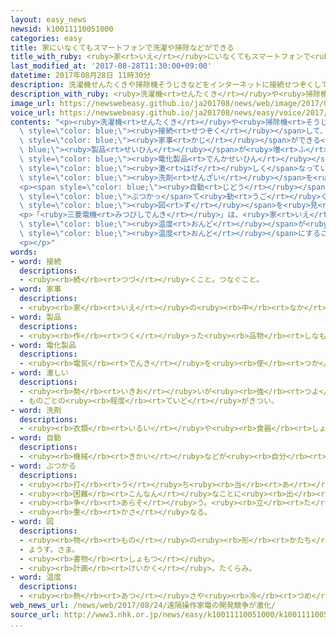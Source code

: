 ```yaml
---
layout: easy_news
newsid: k10011110051000
categories: easy
title: 家にいなくてもスマートフォンで洗濯や掃除などができる
title_with_ruby: <ruby>家<rt>いえ</rt></ruby>にいなくてもスマートフォンで<ruby>洗濯<rt>せんたく</rt></ruby>や<ruby>掃除<rt>そうじ</rt></ruby>などができる
last_modified_at: '2017-08-28T11:30:00+09:00'
datetime: 2017年08月28日 11時30分
description: 洗濯機せんたくきや掃除機そうじきなどをインターネットに接続せつぞくして、家いえにいなくてもスマートフォンで家事かじができる製品せいひんが増ふえています。
description_with_ruby: <ruby>洗濯機<rt>せんたくき</rt></ruby>や<ruby>掃除機<rt>そうじき</rt></ruby>などをインターネットに<ruby>接続<rt>せつぞく</rt></ruby>して、<ruby>家<rt>いえ</rt></ruby>にいなくてもスマートフォンで<ruby>家事<rt>かじ</rt></ruby>ができる<ruby>製品<rt>せいひん</rt></ruby>が<ruby>増<rt>ふ</rt></ruby>えています。
image_url: https://newswebeasy.github.io/ja201708/news/web/image/2017/08/28/k10011110051000.jpg
voice_url: https://newswebeasy.github.io/ja201708/news/easy/voice/2017/08/28/k10011110051000.mp3
contents: "<p><ruby>洗濯機<rt>せんたくき</rt></ruby>や<ruby>掃除機<rt>そうじき</rt></ruby>などをインターネットに<span\
  \ style=\"color: blue;\"><ruby>接続<rt>せつぞく</rt></ruby></span>して、<ruby>家<rt>いえ</rt></ruby>にいなくてもスマートフォンで<span\
  \ style=\"color: blue;\"><ruby>家事<rt>かじ</rt></ruby></span>ができる<span style=\"color:\
  \ blue;\"><ruby>製品<rt>せいひん</rt></ruby></span>が<ruby>増<rt>ふ</rt></ruby>えています。このため、<span\
  \ style=\"color: blue;\"><ruby>電化製品<rt>でんかせいひん</rt></ruby></span>の<ruby>会社<rt>かいしゃ</rt></ruby>の<ruby>競争<rt>きょうそう</rt></ruby>が<span\
  \ style=\"color: blue;\"><ruby>激<rt>はげ</rt></ruby>しく</span>なっています。</p>\n<p>「パナソニック」が<ruby>作<rt>つく</rt></ruby>った<ruby>洗濯機<rt>せんたくき</rt></ruby>は、スマートフォンを<ruby>使<rt>つか</rt></ruby>って<span\
  \ style=\"color: blue;\"><ruby>洗剤<rt>せんざい</rt></ruby></span>を<ruby>入<rt>い</rt></ruby>れて<ruby>洗濯<rt>せんたく</rt></ruby>をすることができます。<ruby>洗濯<rt>せんたく</rt></ruby>が<ruby>終<rt>お</rt></ruby>わる<ruby>時間<rt>じかん</rt></ruby>をスマートフォンで<ruby>選<rt>えら</rt></ruby>ぶこともできます。</p>\n\
  <p><span style=\"color: blue;\"><ruby>自動<rt>じどう</rt></ruby></span>で<ruby>部屋<rt>へや</rt></ruby>の<ruby>中<rt>なか</rt></ruby>を<ruby>掃除<rt>そうじ</rt></ruby>する<ruby>掃除機<rt>そうじき</rt></ruby>は、<ruby>何<rt>なに</rt></ruby>かに<span\
  \ style=\"color: blue;\">ぶつかっ</span>て<ruby>動<rt>うご</rt></ruby>くことができないなどの<ruby>問題<rt>もんだい</rt></ruby>があると、スマートフォンに<ruby>知<rt>し</rt></ruby>らせます。<ruby>掃除<rt>そうじ</rt></ruby>が<ruby>終<rt>お</rt></ruby>わったかどうかも、スマートフォンで<ruby>部屋<rt>へや</rt></ruby>の<span\
  \ style=\"color: blue;\"><ruby>図<rt>ず</rt></ruby></span>を<ruby>見<rt>み</rt></ruby>てチェックできます。</p>\n\
  <p>「<ruby>三菱電機<rt>みつびしでんき</rt></ruby>」は、<ruby>家<rt>いえ</rt></ruby>の<ruby>外<rt>そと</rt></ruby>からスマートフォンでつけたり<ruby>消<rt>け</rt></ruby>したりできるエアコンを<ruby>作<rt>つく</rt></ruby>りました。<ruby>夏<rt>なつ</rt></ruby>は、<ruby>家<rt>いえ</rt></ruby>に<ruby>帰<rt>かえ</rt></ruby>る<ruby>前<rt>まえ</rt></ruby>に<ruby>部屋<rt>へや</rt></ruby>を<ruby>涼<rt>すず</rt></ruby>しくしておくことができます。エアコンの<ruby>中<rt>なか</rt></ruby>のコンピューターが、<ruby>部屋<rt>へや</rt></ruby>の<ruby>壁<rt>かべ</rt></ruby>の<ruby>近<rt>ちか</rt></ruby>くと<ruby>窓<rt>まど</rt></ruby>の<ruby>近<rt>ちか</rt></ruby>くなど、<span\
  \ style=\"color: blue;\"><ruby>温度<rt>おんど</rt></ruby></span>が<ruby>違<rt>ちが</rt></ruby>う<ruby>場所<rt>ばしょ</rt></ruby>を<ruby>調<rt>しら</rt></ruby>べて、ちょうどいい<span\
  \ style=\"color: blue;\"><ruby>温度<rt>おんど</rt></ruby></span>にすることもできます。</p>\n<p></p>\n\
  <p></p>"
words:
- word: 接続
  descriptions:
  - <ruby><rb>続</rb><rt>つづ</rt></ruby>くこと。つなぐこと。
- word: 家事
  descriptions:
  - <ruby><rb>家</rb><rt>いえ</rt></ruby>の<ruby><rb>中</rb><rt>なか</rt></ruby>のいろいろな<ruby><rb>用事</rb><rt>ようじ</rt></ruby>。
- word: 製品
  descriptions:
  - <ruby><rb>作</rb><rt>つく</rt></ruby>った<ruby><rb>品物</rb><rt>しなもの</rt></ruby>。
- word: 電化製品
  descriptions:
  - <ruby><rb>電気</rb><rt>でんき</rt></ruby>を<ruby><rb>使</rb><rt>つか</rt></ruby>って、はたらかせる<ruby><rb>機械</rb><rt>きかい</rt></ruby>。<ruby><rb>電気冷蔵庫</rb><rt>でんきれいぞうこ</rt></ruby>・<ruby><rb>電気洗濯機</rb><rt>でんきせんたくき</rt></ruby>など。
- word: 激しい
  descriptions:
  - <ruby><rb>勢</rb><rt>いきお</rt></ruby>いが<ruby><rb>強</rb><rt>つよ</rt></ruby>い。
  - ものごとの<ruby><rb>程度</rb><rt>ていど</rt></ruby>がきつい。
- word: 洗剤
  descriptions:
  - <ruby><rb>衣類</rb><rt>いるい</rt></ruby>や<ruby><rb>食器</rb><rt>しょっき</rt></ruby>などのよごれを<ruby><rb>洗</rb><rt>あら</rt></ruby>い<ruby><rb>落</rb><rt>お</rt></ruby>とす<ruby><rb>薬品</rb><rt>やくひん</rt></ruby>。
- word: 自動
  descriptions:
  - <ruby><rb>機械</rb><rt>きかい</rt></ruby>などが<ruby><rb>自分</rb><rt>じぶん</rt></ruby>の<ruby><rb>力</rb><rt>ちから</rt></ruby>で<ruby><rb>動</rb><rt>うご</rt></ruby>くこと。
- word: ぶつかる
  descriptions:
  - <ruby><rb>打</rb><rt>う</rt></ruby>ち<ruby><rb>当</rb><rt>あ</rt></ruby>たる。つき<ruby><rb>当</rb><rt>あ</rt></ruby>たる。
  - <ruby><rb>困難</rb><rt>こんなん</rt></ruby>なことに<ruby><rb>出</rb><rt>で</rt></ruby>あう。
  - <ruby><rb>争</rb><rt>あらそ</rt></ruby>う。<ruby><rb>立</rb><rt>た</rt></ruby>ち<ruby><rb>向</rb><rt>む</rt></ruby>かう。
  - <ruby><rb>重</rb><rt>かさ</rt></ruby>なる。
- word: 図
  descriptions:
  - <ruby><rb>物</rb><rt>もの</rt></ruby>の<ruby><rb>形</rb><rt>かたち</rt></ruby>やようすをえがいたもの。
  - ようす。さま。
  - <ruby><rb>書物</rb><rt>しょもつ</rt></ruby>。
  - <ruby><rb>計画</rb><rt>けいかく</rt></ruby>。たくらみ。
- word: 温度
  descriptions:
  - <ruby><rb>熱</rb><rt>あつ</rt></ruby>さや<ruby><rb>冷</rb><rt>つめ</rt></ruby>たさの<ruby><rb>度合</rb><rt>どあ</rt></ruby>いを<ruby><rb>数字</rb><rt>すうじ</rt></ruby>で<ruby><rb>表</rb><rt>あらわ</rt></ruby>したもの。
web_news_url: /news/web/2017/08/24/遠隔操作家電の開発競争が激化/
source_url: http://www3.nhk.or.jp/news/easy/k10011110051000/k10011110051000.html
...
```

